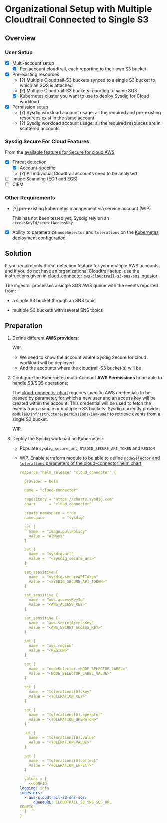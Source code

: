 # Organizational Setup with Multiple Cloudtrail Connected to Single S3

## Overview

### User Setup

- [X] Multi-account setup
  - [X] Per-account cloudtrail, each reporting to their own S3 bucket
- [X] Pre-existing resources
  - [?] Multiple Cloudtrail-S3 buckets synced to a single S3 bucket to which an SQS is attached
  - [?] Multiple Cloudtrail-S3 buckets reporting to same SQS
  - [X] Kubernetes cluster you want to use to deploy Sysdig for Cloud workload
- [X] Permission setup
  - [?] Sysdig workload account usage: all the required and pre-existing resources exist in the same account
  - [?] Sysdig workload account usage: all the required resources are in scattered accounts

### Sysdig Secure For Cloud Features

From the [available features for Secure for cloud AWS](https://docs.sysdig.com/en/docs/sysdig-secure/sysdig-secure-for-cloud/aws/#available-features)

- [X] Threat detection
  - [X] Account-specific
  - [?] All individual Cloudtrail accounts need to be analysed
- [ ] Image Scanning (ECR and ECS)
- [ ] CIEM

### Other Requirements

- [?] pre-existing kubernetes management vía service account (WIP)

  This has not been tested yet; Sysdig rely on an `accessKeyId/secretAccessKey`
  <!--
  Skip step 4 and remove `aws_access_key_id` and `aws_secret_access_key` parameters from `org_k8s_threat_reuse_cloudtrail` module
  -->

- [X] Ability to parametrize `nodeSelector` and `tolerations` on the [Kubernetes deployment configuration](https://charts.sysdig.com/charts/cloud-connector/#configuration)

## Solution

If you require only threat detection feature for your multiple AWS accounts, and if you do not have an organizational Cloudtrail setup, use the instructions given in [cloud-connector `aws-cloudtrail-s3-sns-sqs` ingestor](https://charts.sysdig.com/charts/cloud-connector/#ingestors).

The ingestor processes a single SQS AWS queue with the events reported from:

- a single S3 bucket through an SNS topic

- multiple S3 buckets with several SNS topics

## Preparation

1. Define different **AWS providers**:

    WIP.

    - We need to know the account where Sysdig Secure for cloud workload will be deployed
    - And the accounts where the cloudtrail-S3 bucket(s) will be
    <!--
       - Populate  `REGION`. Currently, same region is to be used
       - Because we are going to provision resources on multiple accounts, we're gonna use **two AWS providers**
           - `aws.s3` for s3-sns-sqs resources to be deployed. IAM user-credentials, to be used for k8s must also be in S3 account
           - `aws.sfc` for secure-for-cloud utility resources to be deployed

      ```terraform
      provider "aws" {
      alias = "s3"
      region = "<REGION>"
      ...
      }

      provider "aws" {
      alias = "sfc"
      region = "<REGION>"
      ...
      }
      ```
  -->

2. Prepare the **Helm provider** definition.

   1. Use the [cloud-connector chart](https://charts.sysdig.com/charts/cloud-connector/) to deploy the Sysdig workload.

   2. Configure [**Helm** Provider](https://registry.terraform.io/providers/hashicorp/helm/latest/docs) for **Kubernetes** cluster:

      For example:

      ```
      provider "helm" {
        kubernetes {
          config_path = "~/.kube/config"
        }
      }
      ```

3. Configure the Cloudtrail-S3-SNS-SQS setup

      WIP.

      Create an SQS queue that will subscribe to:

      - Single S3-SNS setup

        For more information, see the [one S3-SNS-SQS](https://github.com/sysdiglabs/terraform-aws-secure-for-cloud/tree/master/modules/infrastructure/cloudtrail_s3-sns-sqs) module.

      - Multiple S3 buckets with SNS topics

        We are working to provide a method to automatize this scenario.

    <!--
            1. Populate  `CLOUDTRAIL_S3_NAME`
               <br/>ex.:
                ```text
                cloudtrail_s3_name=cloudtrail-logging-237944556329
                ```
            2. Populate `CLOUDTRAIL_S3_FILTER_PREFIX` in order to ingest a specific-account. Otherwise, just remove its assignation
               <br/>ex.:
                ```text
                s3_event_notification_filter_prefix=cloudtrail/AWSLogs/237944556329
                ```

        ```terraform
        module "cloudtrail_s3_sns_sqs" {
          providers = {
            aws = aws.s3
          }
          source  = "sysdiglabs/secure-for-cloud/aws//modules/infrastructure/cloudtrail_s3-sns-sqs"
          cloudtrail_s3_name = "<CLOUDTRAIL_S3_NAME>"
          s3_event_notification_filter_prefix="<CLOUDTRAIL_S3_FILTER_PREFIX>"
        }
        ```
    -->

4. Configure the Kubernetes multi-Account **AWS Permissions** to be able to handle S3/SQS operations:

      The  [cloud-connector chart](https://charts.sysdig.com/charts/cloud-connector/)  requires specific AWS credentials to be passed by parameter, for which a new user and an access key will be created within the account. This credential will be used to fetch the events from a single or multiple e S3 buckets. Sysdig currently provide  [`modules/infrastructure/permissions/iam-user`](https://github.com/sysdiglabs/terraform-aws-secure-for-cloud/blob/master/modules/infrastructure/permissions/iam-user) to retrieve events from a single S3 bucket.

      WIP.

      <!--

        ```terraform
        module "multi-account" {
           providers = {
              aws = aws.s3
           }
           source  = "sysdiglabs/secure-for-cloud/aws//modules/infrastructure/permissions/iam-user"
           deploy_image_scanning         = false
           cloudtrail_s3_bucket_arn      = module.cloudtrail_s3_sns_sqs.cloudtrail_s3_arn
           cloudtrail_subscribed_sqs_arn = module.cloudtrail_s3_sns_sqs.cloudtrail_subscribed_sqs_arn
        }
        ```
        -->

5. Deploy the Sysdig workload on Kubernetes:

   - Populate  `sysdig_secure_url`, `SYSDID_SECURE_API_TOKEN` and `REGION`

   - WIP. Enable terraform module to be able to define [`nodeSelector` and `tolerations` parameters of the cloud-connector helm chart](https://charts.sysdig.com/charts/cloud-connector/#configuration)

     ```yaml
     resource "helm_release" "cloud_connector" {

       provider = helm

       name = "cloud-connector"

       repository = "https://charts.sysdig.com"
       chart      = "cloud-connector"

       create_namespace = true
       namespace        = "sysdig"

       set {
         name  = "image.pullPolicy"
         value = "Always"
       }

       set {
         name  = "sysdig.url"
         value =  "<sysdig_secure_url>"
       }

       set_sensitive {
         name  = "sysdig.secureAPIToken"
         value = "<SYSDIG_SECURE_API_TOKEN>"
       }

       set_sensitive {
         name  = "aws.accessKeyId"
         value = "<AWS_ACCESS_KEY>"
       }

       set_sensitive {
         name  = "aws.secretAccessKey"
         value = "<AWS_SECRET_ACCESS_KEY>"
       }

       set {
         name  = "aws.region"
         value = "<REGION>"
       }

       set {
         name  = "nodeSelector.<NODE_SELECTOR_LABEL>"
         value = "<NODE_SELECTOR_LABEL_VALUE>"
       }

       set {
         name  = "tolerations[0].key"
         value = "<TOLERATION_KEY>"
       }

       set {
         name  = "tolerations[0].operator"
         value = "<TOLERATION_OPERATOR>"
       }

       set {
         name  = "tolerations[0].value"
         value = "<TOLERATION_VALUE>"
       }

       set {
         name  = "tolerations[0].effect"
         value = "<TOLERATION_EFFECT>"
       }

       values = [
         <<CONFIG
     logging: info
     ingestors:
       - aws-cloudtrail-s3-sns-sqs:
           queueURL: CLOUDTRAIL_S3_SNS_SQS_URL
     CONFIG
       ]
     }
     ```
